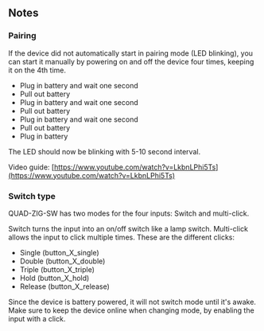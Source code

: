 <!-- Notes BEGIN -->
## Notes
### Pairing
If the device did not automatically start in pairing mode (LED blinking), you can start it manually by powering on and off the device four times, keeping it on the 4th time.

- Plug in battery and wait one second
- Pull out battery
- Plug in battery and wait one second
- Pull out battery
- Plug in battery and wait one second
- Pull out battery
- Plug in battery

The LED should now be blinking with 5-10 second interval.

Video guide: [https://www.youtube.com/watch?v=LkbnLPhi5Ts](https://www.youtube.com/watch?v=LkbnLPhi5Ts)

### Switch type
QUAD-ZIG-SW has two modes for the four inputs: Switch and multi-click.

Switch turns the input into an on/off switch like a lamp switch.
Multi-click allows the input to click multiple times. These are the different clicks:

- Single (button_X_single)
- Double (button_X_double)
- Triple (button_X_triple)
- Hold (button_X_hold)
- Release (button_X_release)

Since the device is battery powered, it will not switch mode until it's awake. Make sure to keep the device online when changing mode, by enabling the input with a click.
<!-- Notes END -->